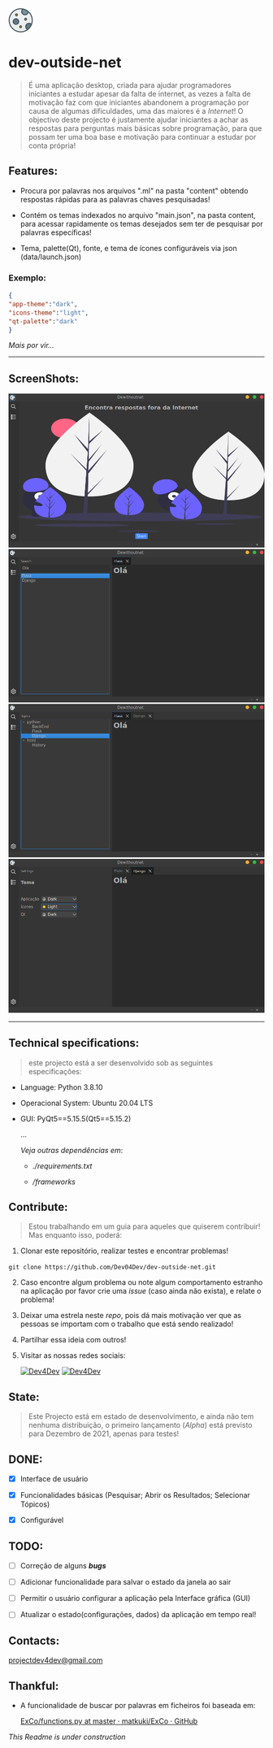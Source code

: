 ![logo](/resources/logo/logo_normal.png)

# dev-outside-net

> É uma aplicação desktop, criada para ajudar programadores iniciantes a estudar apesar da falta de internet, as vezes a falta de motivação faz com que iniciantes abandonem a programação por causa de algumas dificuldades, uma das maiores é a *Internet*! O objectivo deste projecto é justamente ajudar iniciantes a achar as respostas para perguntas mais básicas sobre programação, para que possam ter uma boa base e motivação para continuar a estudar por conta própria! 

## Features:

- Procura por palavras nos arquivos ".ml" na pasta "content" obtendo respostas rápidas para as palavras chaves pesquisadas!

- Contém os temas indexados no arquivo "main.json", na pasta content, para acessar rapidamente os temas desejados sem ter de pesquisar por palavras específicas!

- Tema, palette(Qt), fonte, e tema de ícones configuráveis via json (data/launch.json)
  
### Exemplo:

```json
{
"app-theme":"dark",
"icons-theme":"light",
"qt-palette":"dark"
}
```

*Mais por vir...*

---

## ScreenShots:

![screen1](/resources/assets/screen1.png)
![screen2](/resources/assets/screen2.png)
![screen3](/resources/assets/screen3.png)
![screen4](/resources/assets/screen4.png)

---

## Technical specifications:

> este projecto está a ser desenvolvido sob as seguintes especificações:

- Language: Python 3.8.10

- Operacional System: Ubuntu 20.04 LTS

- GUI: PyQt5==5.15.5(Qt5==5.15.2)
  
  ...
  
  *Veja outras dependências em*:
  
  - *./requirements.txt*
  
  - */frameworks*

## Contribute:

> Estou trabalhando em um guia para aqueles que quiserem contribuir! Mas enquanto isso, poderá:

1. Clonar este repositório, realizar testes e encontrar problemas!

` git clone https://github.com/Dev04Dev/dev-outside-net.git `

2. Caso encontre algum problema ou note algum comportamento estranho na aplicação por favor crie uma *issue* (caso ainda não exista), e relate o problema!

3. Deixar uma estrela neste *repo*, pois dá mais motivação ver que as pessoas se importam com o trabalho que está sendo realizado!

4. Partilhar essa ideia com outros!

5. Visitar as nossas redes sociais:
   
   [![Dev4Dev](https://img.shields.io/badge/Facebook-1877F2?style=for-the-badge&logo=facebook&logoColor=white)](https://www.facebook.com/projectdev4dev)
   [![Dev4Dev](https://img.shields.io/badge/YouTube-FF0000?style=for-the-badge&logo=youtube&logoColor=white)](https://www.facebook.com/projectdev4dev)

## State:

> Este Projecto está em estado de desenvolvimento, e ainda não tem nenhuma distribuição, o primeiro lançamento (*Alpha*) está previsto para Dezembro de 2021, apenas para testes!

## DONE:

- [x] Interface de usuário

- [x] Funcionalidades básicas (Pesquisar; Abrir os Resultados; Selecionar Tópicos)

- [x] Configurável

## TODO:

- [ ] Correção de alguns ***bugs***

- [ ] Adicionar funcionalidade para salvar o estado da janela ao sair

- [ ] Permitir o usuário configurar a aplicação pela Interface gráfica (GUI)

- [ ] Atualizar o estado(configurações, dados) da aplicação em tempo real!

## Contacts:

[projectdev4dev@gmail.com](mailto:projectdev4dev@gmail.com)

## Thankful:

- A funcionalidade de buscar por palavras em ficheiros foi baseada em:
  
  [ExCo/functions.py at master · matkuki/ExCo · GitHub](https://github.com/matkuki/ExCo/blob/master/functions.py)


*This Readme is under construction*
